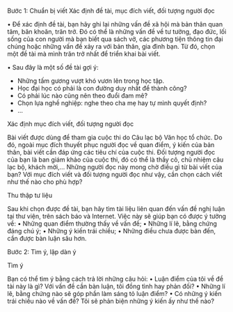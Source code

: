 Bước 1: Chuẩn bị viết
Xác định đề tài, mục đích viết, đối tượng người đọc

• Để xác định đề tài, bạn hãy ghi lại những vấn đề xã hội mà bản thân quan tâm, băn khoăn, trăn trở. Đó có thể là những vấn đề về tư tưởng, đạo đức, lối sống của con người mà bạn biết qua sách vở, các phương tiện thông tin đại chúng hoặc những vấn đề xảy ra với bản thân, gia đình bạn. Từ đó, chọn một đề tài mà mình trăn trở nhất để triển khai bài viết.

• Sau đây là một số đề tài gợi ý:
- Những tấm gương vượt khó vươn lên trong học tập.
- Học đại học có phải là con đường duy nhất để thành công?
- Có phải lúc nào cũng nên theo đuổi đam mê?
- Chọn lựa nghề nghiệp: nghe theo cha mẹ hay tự mình quyết định?
- ...

Xác định mục đích viết, đối tượng người đọc

Bài viết được dùng để tham gia cuộc thi do Câu lạc bộ Văn học tổ chức. Do đó, ngoài mục đích thuyết phục người đọc về quan điểm, ý kiến của bản thân, bài viết cần đáp ứng các tiêu chí của cuộc thi. Đối tượng người đọc của bạn là ban giám khảo của cuộc thi, đó có thể là thầy cô, chủ nhiệm câu lạc bộ, khách mời,... Những người đọc này mong chờ điều gì từ bài viết của bạn? Với mục đích viết và đối tượng người đọc như vậy, cần chọn cách viết như thế nào cho phù hợp?

Thu thập tư liệu

Sau khi chọn được đề tài, bạn hãy tìm tài liệu liên quan đến vấn đề nghị luận tại thư viện, trên sách báo và Internet. Việc này sẽ giúp bạn có được ý tưởng về:
• Những quan điểm thường thấy về vấn đề;
• Những lí lẽ, bằng chứng đáng chú ý;
• Những ý kiến trái chiều;
• Những điều chưa được bàn đến, cần được bàn luận sâu hơn.

Bước 2: Tìm ý, lập dàn ý

Tìm ý

Bạn có thể tìm ý bằng cách trả lời những câu hỏi:
• Luận điểm của tôi về đề tài này là gì? Với vấn đề cần bàn luận, tôi đồng tình hay phản đối?
• Những lí lẽ, bằng chứng nào sẽ góp phần làm sáng tỏ luận điểm?
• Có những ý kiến trái chiều nào về vấn đề? Tôi sẽ phản biện những ý kiến ấy như thế nào?